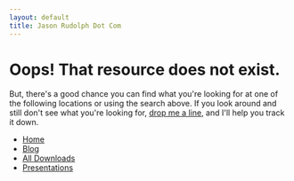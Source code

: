 ```yaml
---
layout: default
title: Jason Rudolph Dot Com
---
```

# Oops! That resource does not exist.

But, there's a good chance you can find what you're looking for at one of the following locations or using the search above.  If you look around and still don't see what you're looking for, <a href="mailto:contact@jasonrudolph.com">drop me a line</a>, and I'll help you track it down.

* [Home](/ "Jason Rudolph Dot Com")
* [Blog](/blog "jasonrudolph.com/blog")
* [All Downloads](/downloads "jasonrudolph.com/downloads")
* [Presentations](/downloads/presentations "jasonrudolph.com/downloads/presentations")
